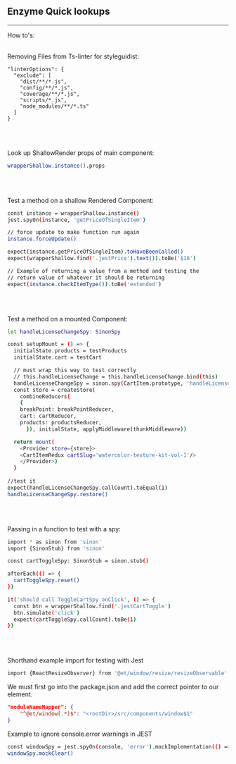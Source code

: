 ## Enzyme Quick lookups
<hr>
How to's:

<br>
<br>

Removing Files from Ts-linter for styleguidist:
```
"linterOptions": {
  "exclude": [
	"dist/**/*.js",
	"config/**/*.js",
	"coverage/**/*.js",
	"scripts/*.js",
	"node_modules/**/*.ts"
  ]
}
```

<br>
<br>

Look up ShallowRender props of main component:
```bash
wrapperShallow.instance().props
```

<br>
<br>

Test a method on a shallow Rendered Component:
```bash
const instance = wrapperShallow.instance()
jest.spyOn(instance, 'getPriceOfSingleItem')

// force update to make function run again
instance.forceUpdate()

expect(instance.getPriceOfSingleItem).toHaveBeenCalled()
expect(wrapperShallow.find('.jestPrice').text()).toBe('$16')

// Example of returning a value from a method and testing the
// return value of whatever it should be returning
expect(instance.checkItemType()).toBe('extended')
``` 

<br>
<br>

Test a method on a mounted Component:
```bash
let handleLicenseChangeSpy: SinonSpy

const setupMount = () => {
  initialState.products = testProducts
  initialState.cart = testCart

  // must wrap this way to test correctly
  // this.handleLicenseChange = this.handleLicenseChange.bind(this)
  handleLicenseChangeSpy = sinon.spy(CartItem.prototype, 'handleLicenseChange')
  const store = createStore(
    combineReducers(
    {
	breakPoint: breakPointReducer,
	cart: cartReducer,
	products: productsReducer,
	  }), initialState, applyMiddleware(thunkMiddleware))

  return mount(
    <Provider store={store}>
	<CartItemRedux cartSlug='watercolor-texture-kit-vol-1'/>
    </Provider>)
  }
	
//test it
expect(handleLicenseChangeSpy.callCount).toEqual(1)
handleLicenseChangeSpy.restore()
``` 

<br>
<br>
 
Passing in a function to test with a spy:

```bash
import * as sinon from 'sinon'
import {SinonStub} from 'sinon'

const cartToggleSpy: SinonStub = sinon.stub()

afterEach(() => {
  cartToggleSpy.reset()
})

it('should call ToggleCartSpy onClick', () => {
  const btn = wrapperShallow.find('.jestCartToggle')
  btn.simulate('click')
  expect(cartToggleSpy.callCount).toBe(1)
})
``` 

<br>
<br>
 
Shorthand example import for testing with Jest

```bash
import {ReactResizeObserver} from '@et/window/resize/resizeObservable'
``` 

We must first go into the package.json and add the correct pointer to our element.
```json
"moduleNameMapper": {
	"^@et/window(.*)$": "<rootDir>/src/components/window$1"
}
```

Example to ignore console.error warnings in JEST
```bash
const windowSpy = jest.spyOn(console, 'error').mockImplementation(() => undefined)
windowSpy.mockClear()
```
